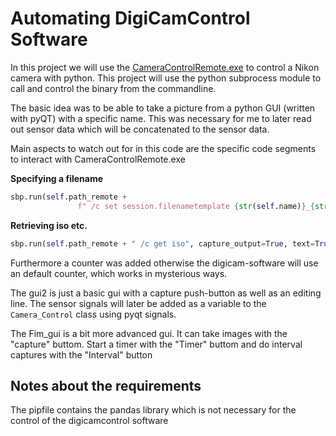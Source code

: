 # Automating DigiCamControl Software

In this project we will use the [CameraControlRemote.exe](http://digicamcontrol.com/doc/) to control a Nikon camera with python.
This project will use the python subprocess module to call and control the binary from the commandline.

The basic idea was to be able to take a picture from a python GUI (written with pyQT) with a specific name.
This was necessary for me to later read out sensor data which will be concatenated to the sensor data.

Main aspects to watch out for in this code are the specific code segments to interact with CameraControlRemote.exe

**Specifying a filename**

```python
sbp.run(self.path_remote +
               f" /c set session.filenametemplate {str(self.name)}_{str(self.count)}")
```

**Retrieving iso etc.**

```python
sbp.run(self.path_remote + " /c get iso", capture_output=True, text=True).stdout.split('"')[1]
```

Furthermore a counter was added otherwise the digicam-software will use an default counter, which works in mysterious ways.

The gui2 is just a basic gui with a capture push-button as well as an editing line.
The sensor signals will later be added as a variable to the `Camera_Control` class using pyqt signals.

The Fim_gui is a bit more advanced gui. It can take images with the "capture" buttom. Start a timer with the "Timer" buttom and
do interval captures with the "Interval" button

## Notes about the requirements
The pipfile contains the pandas library which is not necessary for the control of the digicamcontrol software